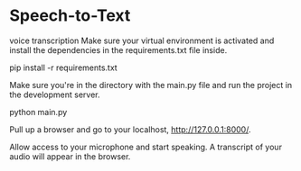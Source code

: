 # Speech-to-Text
voice transcription
Make sure your virtual environment is activated and install the dependencies in the requirements.txt file inside.

pip install -r requirements.txt

Make sure you're in the directory with the main.py file and run the project in the development server.

python main.py

Pull up a browser and go to your localhost, http://127.0.0.1:8000/.

Allow access to your microphone and start speaking. A transcript of your audio will appear in the browser.
